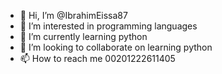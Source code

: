 - 👋 Hi, I’m @IbrahimEissa87
- 👀 I’m interested in programming languages
- 🌱 I’m currently learning python
- 💞️ I’m looking to collaborate on learning python
- 📫 How to reach me 00201222611405

<!---
IbrahimEissa87/IbrahimEissa87 is a ✨ special ✨ repository because its `README.md` (this file) appears on your GitHub profile.
You can click the Preview link to take a look at your changes.
--->
